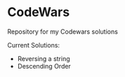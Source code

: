 # CodeWars

Repository for my Codewars solutions

Current Solutions:
- Reversing a string
- Descending Order